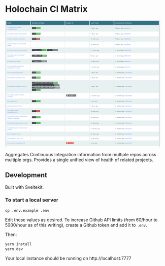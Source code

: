 # Holochain CI Matrix

![Screenshot of CI Matrix in action](doc/img/matrix1.png)

Aggregates Continuous Integration information from multiple repos across multiple orgs. Provides a single unified view of health of related projects.

## Development

Built with Sveltekit.

### To start a local server

```
cp .env.example .env
```

Edit these values as desired. To increase Github API limits (from 60/hour to 5000/hour as of this writing), create a Github token and add it to `.env`.

Then:

```
yarn install
yarn dev
```

Your local instance should be running on http://localhost:7777
